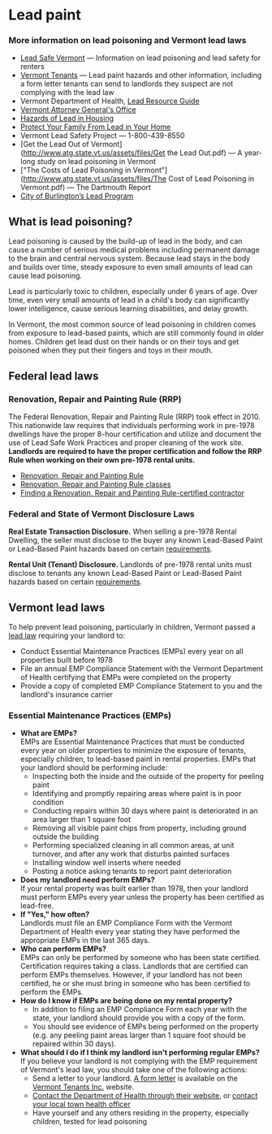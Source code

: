 Lead paint
==========

### More information on lead poisoning and Vermont lead laws

*   [Lead Safe Vermont](http://www.leadsafevermont.org/) — Information on lead poisoning and lead safety for renters
*   [Vermont Tenants](http://www.cvoeo.org/htm/Housing/tenants/lead/LeadPaint.html) — Lead paint hazards and other information, including a form letter tenants can send to landlords they suspect are not complying with the lead law
*   Vermont Department of Health, [Lead Resource Guide](http://healthvermont.gov/enviro/lead/lead.aspx)
*   [Vermont Attorney General's Office](http://www.atg.state.vt.us/issues/consumer-protection/lead-issues.php)
*   [Hazards of Lead in Housing](http://www.epa.gov/lead/pubs/leadpdfe.pdf)
*   [Protect Your Family From Lead in Your Home](https://www.epa.gov/lead/learn-about-lead)
*   Vermont Lead Safety Project — 1-800-439-8550
*   [Get the Lead Out of Vermont](http://www.atg.state.vt.us/assets/files/Get the Lead Out.pdf) — A year-long study on lead poisoning in Vermont
*   ["The Costs of Lead Poisoning in Vermont"](http://www.atg.state.vt.us/assets/files/The Cost of Lead Poisoning in Vermont.pdf) — The Dartmouth Report
*   [City of Burlington’s Lead Program](http://www.burlingtonleadprogram.org/)

What is lead poisoning?
-----------------------

Lead poisoning is caused by the build-up of lead in the body, and can cause a number of serious medical problems including permanent damage to the brain and central nervous system. Because lead stays in the body and builds over time, steady exposure to even small amounts of lead can cause lead poisoning.

Lead is particularly toxic to children, especially under 6 years of age. Over time, even very small amounts of lead in a child's body can significantly lower intelligence, cause serious learning disabilities, and delay growth.

In Vermont, the most common source of lead poisoning in children comes from exposure to lead-based paints, which are still commonly found in older homes. Children get lead dust on their hands or on their toys and get poisoned when they put their fingers and toys in their mouth.

Federal lead laws
-----------------

### Renovation, Repair and Painting Rule (RRP)

The Federal Renovation, Repair and Painting Rule (RRP) took effect in 2010. This nationwide law requires that individuals performing work in pre-1978 dwellings have the proper 8-hour certification and utilize and document the use of Lead Safe Work Practices and proper cleaning of the work site. **Landlords are required to have the proper certification and follow the RRP Rule when working on their own pre-1978 rental units.**

*   [Renovation, Repair and Painting Rule](https://www.epa.gov/lead/renovation-repair-and-painting-program)
*   [Renovation, Repair and Painting Rule classes](http://www.leadsafevermont.org/html/epa_renovator_rule_trainings.html)
*   [Finding a Renovation, Repair and Painting Rule-certified contractor](https://cfpub.epa.gov/flpp/pub/index.cfm?do=main.firmSearch)

### Federal and State of Vermont Disclosure Laws

**Real Estate Transaction Disclosure.** When selling a pre-1978 Rental Dwelling, the seller must disclose to the buyer any known Lead-Based Paint or Lead-Based Paint hazards based on certain [requirements](http://www.healthvermont.gov/health-environment/asbestos-lead-buildings/lead-property-owners).

**Rental Unit (Tenant) Disclosure.** Landlords of pre-1978 rental units must disclose to tenants any known Lead-Based Paint or Lead-Based Paint hazards based on certain [requirements](http://www.healthvermont.gov/health-environment/asbestos-lead-buildings/lead).

Vermont lead laws
-----------------

To help prevent lead poisoning, particularly in children, Vermont passed a [lead law](https://legislature.vermont.gov/statutes/chapter/18/038) requiring your landlord to:

*   Conduct Essential Maintenance Practices (EMPs) every year on all properties built before 1978
*   File an annual EMP Compliance Statement with the Vermont Department of Health certifying that EMPs were completed on the property
*   Provide a copy of completed EMP Compliance Statement to you and the landlord's insurance carrier

### Essential Maintenance Practices (EMPs)

*   **What are EMPs?**  
    EMPs are Essential Maintenance Practices that must be conducted every year on older properties to minimize the exposure of tenants, especially children, to lead-based paint in rental properties. EMPs that your landlord should be performing include:
    *   Inspecting both the inside and the outside of the property for peeling paint
    *   Identifying and promptly repairing areas where paint is in poor condition
    *   Conducting repairs within 30 days where paint is deteriorated in an area larger than 1 square foot
    *   Removing all visible paint chips from property, including ground outside the building
    *   Performing specialized cleaning in all common areas, at unit turnover, and after any work that disturbs painted surfaces
    *   Installing window well inserts where needed
    *   Posting a notice asking tenants to report paint deterioration
*   **Does my landlord need perform EMPs?**  
    If your rental property was built earlier than 1978, then your landlord must perform EMPs every year unless the property has been certified as lead-free.
*   **If "Yes," how often?**  
    Landlords must file an EMP Compliance Form with the Vermont Department of Health every year stating they have performed the appropriate EMPs in the last 365 days.
*   **Who can perform EMPs?**  
    EMPs can only be performed by someone who has been state certified. Certification requires taking a class. Landlords that are certified can perform EMPs themselves. However, if your landlord has not been certified, he or she must bring in someone who has been certified to perform the EMPs.
*   **How do I know if EMPs are being done on my rental property?**  
    *   In addition to filing an EMP Compliance Form each year with the state, your landlord should provide you with a copy of the form.
    *   You should see evidence of EMPs being performed on the property (e.g. any peeling paint areas larger than 1 square foot should be repaired within 30 days).
*   **What should I do if I think my landlord isn't performing regular EMPs?**  
    If you believe your landlord is not complying with the EMP requirement of Vermont's lead law, you should take one of the following actions:
    *   Send a letter to your landlord. [A form letter](https://www.cvoeo.org/fileLibrary/file_310.pdf) is available on the [Vermont Tenants Inc.](http://www.vttenants.org) website.
    *   [Contact the Department of Health through their website](http://healthvermont.gov/contact/contact.aspx), or [contact your local town health officer](http://healthvermont.gov/local/tho/tho_list.aspx)
    *   Have yourself and any others residing in the property, especially children, tested for lead poisoning
